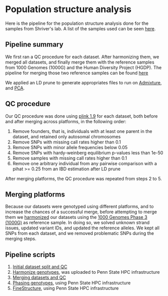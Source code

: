 # Population structure analysis

Here is the pipeline for the population structure analysis done for the samples from Shriver's lab.
A list of the samples used can be seen [here](https://github.com/tomszar/PopStruct/blob/master/DataBases/Genotypes/01_Original/GenotypeLocations.md).

## Pipeline summary 

We first ran a QC procedure for each dataset.
After harmonizing them, we merged all datasets, and finally merge them with the reference samples from 1000 Genomes (1000G) and the Human Diversity Project (HGDP). 
The pipeline for merging those two reference samples can be found [here](https://tomszar.github.io/HGDP_1000G_Merge/)

We applied an LD prune to generate appropriates files to run on [Admixture](http://www.genetics.ucla.edu/software/admixture/index.html), and [PCA](https://www.cog-genomics.org/plink2/strat).

## QC procedure

Our QC procedure was done using [plink 1.9](https://www.cog-genomics.org/plink2) for each dataset, both before and after merging across platforms, in the following order:

1. Remove founders, that is, individuals with at least one parent in the dataset, and retained only autosomal chromosomes
2. Remove SNPs with missing call rates higher than 0.1
3. Remove SNPs with minor allele frequencies below 0.05
4. Remove SNPs with hardy-weinberg equilibrium p-values less than 1e-50
5. Remove samples with missing call rates higher than 0.1
6. Remove one arbitrary individual from any pairwise comparison with a pihat >= 0.25 from an IBD estimation after LD prune

After merging platforms, the QC procedure was repeated from steps 2 to 5.

## Merging platforms

Because our datasets were genotyped using different platforms, and to increase the chances of a successful merge, before attempting to merge them we [harmonized](https://bmcresnotes.biomedcentral.com/articles/10.1186/1756-0500-7-901) our datasets using the [1000 Genomes Phase 3 (1000G)](ftp://ftp.1000genomes.ebi.ac.uk/vol1/ftp/release/20130502/) as reference sample.
In doing so, we solved unknown strand issues, updated variant IDs, and updated the reference alleles.
We kept all SNPs from each dataset, and we removed problematic SNPs during the merging steps.

## Pipeline scripts

1. [Initial dataset split and QC](https://nbviewer.jupyter.org/github/tomszar/PopStruct/blob/master/Code/2018-06-QC.ipynb)
2. [Harmonize genotypes](https://github.com/tomszar/PopStruct/blob/master/Code/Harmonize.sh), was uploaded to Penn State HPC infrastructure
3. [Merging datasets and QC](https://nbviewer.jupyter.org/github/tomszar/PopStruct/blob/master/Code/2018-06-Merge.ipynb)
4. [Phasing genotypes](https://github.com/tomszar/PopStruct/blob/master/Code/PhasingGenos.sh), using Penn State HPC infrastructure 
5. [FineStructure](https://github.com/tomszar/PopStruct/blob/master/Code/FineStructure.sh), using Penn State HPC infrastructure 